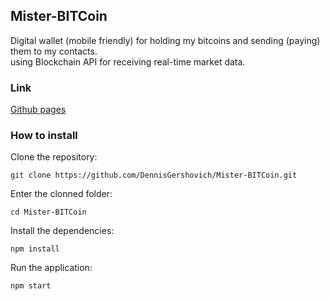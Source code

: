 ## Mister-BITCoin
Digital wallet (mobile friendly) for holding my bitcoins and sending (paying) them to my contacts.<br />
using Blockchain API for receiving real-time market data.

### Link
[Github pages](https://dennisgershovich.github.io/Mister-BITCoin/)

### How to install
Clone the repository:
```
git clone https://github.com/DennisGershovich/Mister-BITCoin.git
```
Enter the clonned folder:
```
cd Mister-BITCoin
```
Install the dependencies:
```
npm install
```
Run the application:
```
npm start
```
